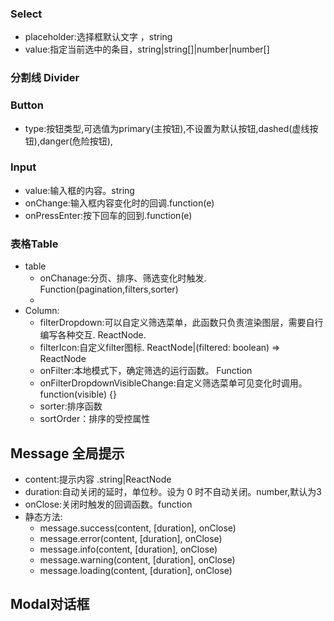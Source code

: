 
### Select
* placeholder:选择框默认文字 ，string
* value:指定当前选中的条目，string|string[]|number|number[]

### 分割线 Divider

### Button
* type:按钮类型,可选值为primary(主按钮),不设置为默认按钮,dashed(虚线按钮),danger(危险按钮),

### Input
* value:输入框的内容。string
* onChange:输入框内容变化时的回调.function(e)
* onPressEnter:按下回车的回到.function(e)

### 表格Table  
* table
    - onChanage:分页、排序、筛选变化时触发. Function(pagination,filters,sorter)
    - 
* Column:
    - filterDropdown:可以自定义筛选菜单，此函数只负责渲染图层，需要自行编写各种交互. ReactNode.  
    - filterIcon:自定义filter图标. ReactNode|(filtered: boolean) => ReactNode 
    - onFilter:本地模式下，确定筛选的运行函数。 Function
    - onFilterDropdownVisibleChange:自定义筛选菜单可见变化时调用。function(visible) {}  
    - sorter:排序函数
    - sortOrder：排序的受控属性
        

## Message 全局提示  
* content:提示内容 .string|ReactNode  
* duration:自动关闭的延时，单位秒。设为 0 时不自动关闭。number,默认为3  
* onClose:关闭时触发的回调函数。function  
* 静态方法:  
    - message.success(content, [duration], onClose)
    - message.error(content, [duration], onClose)
    - message.info(content, [duration], onClose)    
    - message.warning(content, [duration], onClose)    
    - message.loading(content, [duration], onClose)    
## Modal对话框
